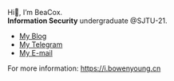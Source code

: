 Hi👋, I’m BeaCox.
<br />**Information Security** undergraduate @SJTU-21.
+ [My Blog](https://bowenyoung.cn)
+ [My Telegram](https://t.me/BowenYoung)
+ [My E-mail](mailto:root@beacox.space)

For more information: <https://i.bowenyoung.cn>

